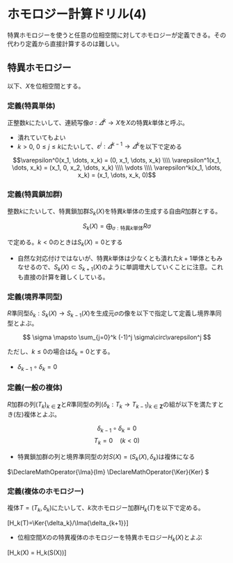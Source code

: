 # ホモロジー計算ドリル(4)

特異ホモロジーを使うと任意の位相空間に対してホモロジーが定義できる。その代わり定義から直接計算するのは難しい。

## 特異ホモロジー

以下、$X$を位相空間とする。

### 定義(特異単体)

正整数$k$にたいして、連続写像$\sigma : \varDelta^k \to X$を$X$の特異$k$単体と呼ぶ。

* 潰れていてもよい
* $k > 0$, $0\le j \le k$にたいして、$\varepsilon^j : \varDelta^{k-1} \to \varDelta^{k}$を以下で定める

$$\varepsilon^0(x_1, \dots, x_k) = (0, x_1, \dots, x_k) \\\\
\varepsilon^1(x_1, \dots, x_k) = (x_1, 0, x_2, \dots, x_k) \\\\
\vdots \\\\
\varepsilon^k(x_1, \dots, x_k) = (x_1, \dots, x_k, 0)$$

### 定義(特異鎖加群)

整数$k$にたいして、特異鎖加群$S_k(X)$を特異$k$単体の生成する自由$R$加群とする。

$$ S_k(X) = \bigoplus_{\sigma : \text{特異}k\text{単体}} R\sigma$$

で定める。$k < 0$のときは$S_k(X) = 0$とする

* 自然な対応付けではないが、特異$k$単体は少なくとも潰れた$k+1$単体ともみなせるので、$S_k(X) \subset S_{k+1}(X)$のように単調増大していくことに注意。これも直接の計算を難しくしている。

### 定義(境界準同型)

$R$準同型$\delta_k : S_k(X) \to S_{k-1}(X)$を生成元$\sigma$の像を以下で指定して定義し境界準同型とよぶ。

$$ \sigma \mapsto \sum_{j=0}^k (-1)^j \sigma\circ\varepsilon^j $$

ただし、$k \le 0$の場合は$\delta_k = 0$とする。

* $\delta_{k-1}\circ\delta_k = 0$

### 定義(一般の複体)

$R$加群の列$(T_k)_{k\in\mathbf{Z}}$と$R$準同型の列$(\delta_k : T_k \to T_{k-1})_{k\in\mathbf{Z}}$の組が以下を満たすとき(左)複体とよぶ。

$$\delta_{k-1}\circ\delta_k = 0$$
$$T_k = 0\quad (k < 0)$$

* 特異鎖加群の列と境界準同型の対$S(X) = (S_k(X), \delta_k)$は複体になる

$\DeclareMathOperator{\Ima}{Im}
\DeclareMathOperator{\Ker}{Ker}
$

### 定義(複体のホモロジー)

複体$T = (T_k, \delta_k)$にたいして、$k$次ホモロジー加群$H_k(T)$を以下で定める。

[H_k(T)=\Ker{\delta_k}/\Ima{\delta_{k+1}}]

* 位相空間$X$のの特異複体のホモロジーを特異ホモロジー$H_k(X)$とよぶ

[H_k(X) = H_k(S(X))]

